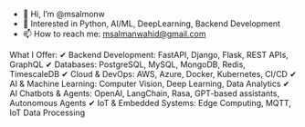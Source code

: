- 👋 Hi, I’m @msalmonw
- 👀 Interested in Python, AI/ML, DeepLearning, Backend Development
- 📫 How to reach me: msalmanwahid@gmail.com

What I Offer:
✔ Backend Development: FastAPI, Django, Flask, REST APIs, GraphQL
✔ Databases: PostgreSQL, MySQL, MongoDB, Redis, TimescaleDB
✔ Cloud & DevOps: AWS, Azure, Docker, Kubernetes, CI/CD
✔ AI & Machine Learning: Computer Vision, Deep Learning, Data Analytics
✔ AI Chatbots & Agents: OpenAI, LangChain, Rasa, GPT-based assistants, Autonomous Agents
✔ IoT & Embedded Systems: Edge Computing, MQTT, IoT Data Processing
